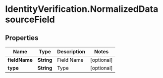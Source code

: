 # IdentityVerification.NormalizedDatasourceField

## Properties

Name | Type | Description | Notes
------------ | ------------- | ------------- | -------------
**fieldName** | **String** | Field Name | [optional] 
**type** | **String** | Type | [optional] 


